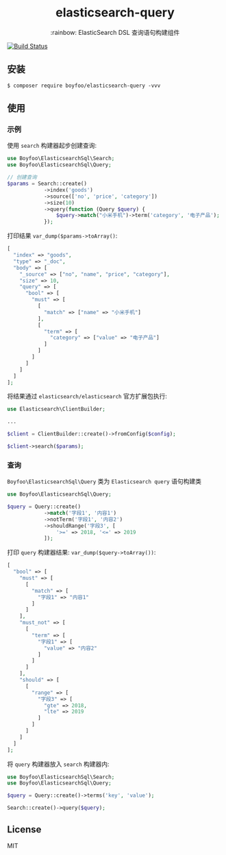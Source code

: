 <h1 align="center"> elasticsearch-query </h1>

<p align="center">:rainbow: ElasticSearch DSL 查询语句构建组件</p>

[![Build Status](https://travis-ci.com/boyfoo/elasticsearch-query.svg?branch=master)](https://travis-ci.com/boyfoo/elasticsearch-query)

## 安装

```shell
$ composer require boyfoo/elasticsearch-query -vvv
```

## 使用

### 示例

使用 `search` 构建器起步创建查询:

```php
use Boyfoo\ElasticsearchSql\Search;
use Boyfoo\ElasticsearchSql\Query;

// 创建查询
$params = Search::create()
            ->index('goods')
            ->source(['no', 'price', 'category'])
            ->size(10)
            ->query(function (Query $query) {
                $query->match("小米手机")->term('category', '电子产品');
            });
```

打印结果 `var_dump($params->toArray()`:

```php
[
  "index" => "goods",
  "type" => "_doc",
  "body" => [
    "_source" => ["no", "name", "price", "category"],
    "size" => 10,
    "query" => [
      "bool" => [
        "must" => [
          [
            "match" => ["name" => "小米手机"]
          ],
          [
            "term" => [
              "category" => ["value" => "电子产品"]
            ]
          ]
        ]
      ]
    ]
  ]
];
```

将结果通过 `elasticsearch/elasticsearch` 官方扩展包执行:

```php
use Elasticsearch\ClientBuilder;

...

$client = ClientBuilder::create()->fromConfig($config);

$client->search($params);
```

### 查询

`Boyfoo\ElasticsearchSql\Query` 类为 `Elasticsearch query` 语句构建类

```php
use Boyfoo\ElasticsearchSql\Query;

$query = Query::create()
            ->match('字段1', '内容1')
            ->notTerm('字段1', '内容2')
            ->shouldRange('字段3', [
                '>=' => 2018, '<=' => 2019
            ]);
```

打印 `query` 构建器结果: `var_dump($query->toArray())`:

```php
[
  "bool" => [
    "must" => [
      [
        "match" => [
          "字段1" => "内容1"
        ]
      ]
    ],
    "must_not" => [
      [
        "term" => [
          "字段1" => [
            "value" => "内容2"
          ]
        ]
      ]
    ],
    "should" => [
      [
        "range" => [
          "字段3" => [
            "gte" => 2018,
            "lte" => 2019
          ]
        ]
      ]
    ]
  ]
];
```

将 `query` 构建器放入 `search` 构建器内:

```php
use Boyfoo\ElasticsearchSql\Search;
use Boyfoo\ElasticsearchSql\Query;

$query = Query::create()->terms('key', 'value');

Search::create()->query($query);
```

## License

MIT